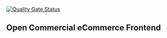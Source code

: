 [![Quality Gate Status](https://sonarcloud.io/api/project_badges/measure?project=sic-com%3Asic-com&metric=alert_status)](https://sonarcloud.io/summary/new_code?id=sic-com%3Asic-com)

<h2>Open Commercial eCommerce Frontend</h2>
